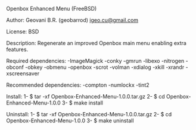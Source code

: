 Openbox Enhanced Menu (FreeBSD)

Author:
Geovani B.R. (geobarrod) <igeo.cu@gmail.com>

License:
BSD

Description:
Regenerate an improved Openbox main menu enabling extra features.

Required dependencies:
-ImageMagick
-conky
-gmrun
-libexo
-nitrogen
-obconf
-obkey
-obmenu
-openbox
-scrot
-volman
-xdialog
-xkill
-xrandr
-xscreensaver

Recommended dependencies:
-compton
-numlockx
-tint2

Install:
1- $ tar -xf Openbox-Enhanced-Menu-1.0.0.tar.gz
2- $ cd Openbox-Enhanced-Menu-1.0.0
3- $ make install

Uninstall:
1- $ tar -xf Openbox-Enhanced-Menu-1.0.0.tar.gz
2- $ cd Openbox-Enhanced-Menu-1.0.0
3- $ make uninstall
